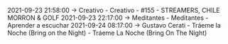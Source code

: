 2021-09-23 21:58:00 -> Creativo - Creativo - #155 - STREAMERS, CHILE MORRON & GOLF
2021-09-23 22:17:00 -> Meditantes - Meditantes - Aprender a escuchar
2021-09-24 08:17:00 -> Gustavo Cerati - Tráeme la Noche (Bring on the Night) - Tráeme La Noche (Bring On The Night)
